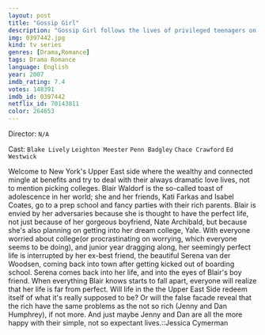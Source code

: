```yaml
---
layout: post
title: "Gossip Girl"
description: "Gossip Girl follows the lives of privileged teenagers on the upper east side. Serena Van Der Woodsen is a blonde and beautiful socialite. Everyone knows Serena. Blair Waldorf is Serena's best friend but it's always about Serena not Blair. Nate Archibald is Blair's boyfriend but ever since Serena came back from boarding school Nate has been acting strange. Chuck Bass is a rich and arrogant person. Daniel Humphrey, a lonely boy from Brooklyn, NY, who nobody knows. Follow the lives of this guilty pleasure show..."
img: 0397442.jpg
kind: tv series
genres: [Drama,Romance]
tags: Drama Romance 
language: English
year: 2007
imdb_rating: 7.4
votes: 148391
imdb_id: 0397442
netflix_id: 70143811
color: 264653
---
```

Director: `N/A`  

Cast: `Blake Lively` `Leighton Meester` `Penn Badgley` `Chace Crawford` `Ed Westwick` 

Welcome to New York's Upper East side where the wealthy and connected mingle at benefits and try to deal with their always dramatic love lives, not to mention picking colleges. Blair Waldorf is the so-called toast of adolescence in her world; she and her friends, Kati Farkas and Isabel Coates, go to a prep school and fancy parties with their rich parents. Blair is envied by her adversaries because she is thought to have the perfect life, not just because of her gorgeous boyfriend, Nate Archibald, but because she's also planning on getting into her dream college, Yale. With everyone worried about college(or procrastinating on worrying, which everyone seems to be doing), and junior year dragging along, her seemingly perfect life is interrupted by her ex-best friend, the beautiful Serena van der Woodsen, coming back into town after getting kicked out of boarding school. Serena comes back into her life, and into the eyes of Blair's boy friend. When everything Blair knows starts to fall apart, everyone will realize that her life is far from perfect. Will life in the the Upper East Side redeem itself of what it's really supposed to be? Or will the false facade reveal that the rich have the same problems as the not so rich (Jenny and Dan Humphrey), if not more. And just maybe Jenny and Dan are all the more happy with their simple, not so expectant lives.::Jessica Cymerman